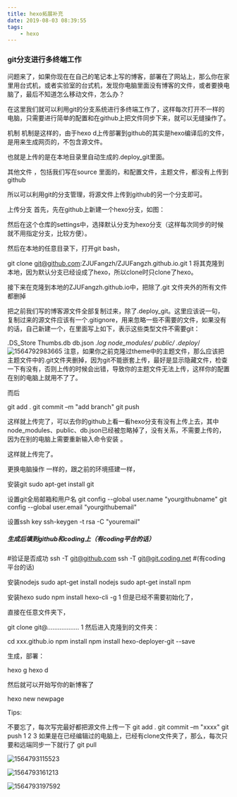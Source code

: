 ```yaml
---
title: hexo拓展补充
date: 2019-08-03 08:39:55
tags:
	- hexo
---
```


### git分支进行多终端工作
问题来了，如果你现在在自己的笔记本上写的博客，部署在了网站上，那么你在家里用台式机，或者实验室的台式机，发现你电脑里面没有博客的文件，或者要换电脑了，最后不知道怎么移动文件，怎么办？

在这里我们就可以利用git的分支系统进行多终端工作了，这样每次打开不一样的电脑，只需要进行简单的配置和在github上把文件同步下来，就可以无缝操作了。

机制
机制是这样的，由于hexo d上传部署到github的其实是hexo编译后的文件，是用来生成网页的，不包含源文件。



也就是上传的是在本地目录里自动生成的.deploy_git里面。

其他文件 ，包括我们写在source 里面的，和配置文件，主题文件，都没有上传到github



所以可以利用git的分支管理，将源文件上传到github的另一个分支即可。

上传分支
首先，先在github上新建一个hexo分支，如图：



然后在这个仓库的settings中，选择默认分支为hexo分支（这样每次同步的时候就不用指定分支，比较方便）。



然后在本地的任意目录下，打开git bash，

git clone git@github.com:ZJUFangzh/ZJUFangzh.github.io.git
1
将其克隆到本地，因为默认分支已经设成了hexo，所以clone时只clone了hexo。

接下来在克隆到本地的ZJUFangzh.github.io中，把除了.git 文件夹外的所有文件都删掉

把之前我们写的博客源文件全部复制过来，除了.deploy_git。这里应该说一句，复制过来的源文件应该有一个.gitignore，用来忽略一些不需要的文件，如果没有的话，自己新建一个，在里面写上如下，表示这些类型文件不需要git：

.DS_Store
Thumbs.db
db.json
*.log
node_modules/
public/
.deploy*/
![1564792983665](1564792983665.png)
注意，如果你之前克隆过theme中的主题文件，那么应该把主题文件中的.git文件夹删掉，因为git不能嵌套上传，最好是显示隐藏文件，检查一下有没有，否则上传的时候会出错，导致你的主题文件无法上传，这样你的配置在别的电脑上就用不了了。

而后

git add .
git commit –m "add branch"
git push 

这样就上传完了，可以去你的github上看一看hexo分支有没有上传上去，其中node_modules、public、db.json已经被忽略掉了，没有关系，不需要上传的，因为在别的电脑上需要重新输入命令安装 。



这样就上传完了。

更换电脑操作
一样的，跟之前的环境搭建一样，

安装git
sudo apt-get install git

设置git全局邮箱和用户名
git config --global user.name "yourgithubname"
git config --global user.email "yourgithubemail"

设置ssh key
ssh-keygen -t rsa -C "youremail"

##### 生成后填到github和coding上（有coding平台的话）

#验证是否成功
ssh -T git@github.com
ssh -T git@git.coding.net #(有coding平台的话)

安装nodejs
sudo apt-get install nodejs
sudo apt-get install npm

安装hexo
sudo npm install hexo-cli -g
1
但是已经不需要初始化了，

直接在任意文件夹下，

git clone git@………………
1
然后进入克隆到的文件夹：

cd xxx.github.io
npm install
npm install hexo-deployer-git --save

生成，部署：

hexo g
hexo d

然后就可以开始写你的新博客了

hexo new newpage

Tips:

不要忘了，每次写完最好都把源文件上传一下
git add .
git commit –m "xxxx"
git push 
1
2
3
如果是在已经编辑过的电脑上，已经有clone文件夹了，那么，每次只要和远端同步一下就行了
git pull


![1564793115523](1564793115523.png)

![1564793161213](1564793161213.png)

![1564793197592](1564793197592.png)